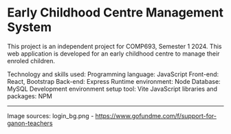 # Early Childhood Centre Management System

This project is an independent project for COMP693, Semester 1 2024. This web application is developed for an early childhood centre to manage their enroled children.

Technology and skills used:
Programming language: JavaScript
Front-end: React, Bootstrap
Back-end: Express
Runtime environment: Node
Database: MySQL
Development environment setup tool: Vite
JavaScript libraries and packages: NPM



-----
Image sources:
login_bg.png - https://www.gofundme.com/f/support-for-ganon-teachers